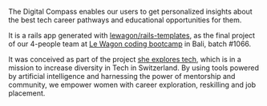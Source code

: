 The Digital Compass enables our users to get personalized insights about the best tech career pathways and educational opportunities for them.

It is a rails app generated with [lewagon/rails-templates](https://github.com/lewagon/rails-templates), as the final project of our 4-people team at [Le Wagon coding bootcamp](https://www.lewagon.com) in Bali, batch #1066.

It was conceived as part of the project [she explores tech](https://www.sheexplores.tech), which is in a mission to increase diversity in Tech in Switzerland. By using tools powered by artificial intelligence and harnessing the power of mentorship and community, we empower women with career exploration, reskilling and job placement.
